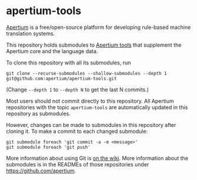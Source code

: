 # apertium-tools

[Apertium][1] is a free/open-source platform for developing rule-based machine
translation systems.

This repository holds submodules to [Apertium tools][2] that supplement the
Apertium core and the language data.

To clone this repository with all its submodules, run

    git clone --recurse-submodules --shallow-submodules --depth 1 git@github.com:apertium/apertium-tools.git

(Change `--depth 1` to `--depth N` to get the last N commits.)

Most users should not commit directly to this repository. All Apertium
repositories with the topic `apertium-tools` are automatically updated in this
repository as submodules.

However, changes can be made to submodules in this repository after cloning it.
To make a commit to each changed submodule:

    git submodule foreach 'git commit -a -m <message>'
    git submodule foreach 'git push'

More information about using Git is [on the wiki][3]. More information about the
submodules is in the READMEs of those repositories under https://github.com/apertium.

[1]: https://wiki.apertium.org/
[2]: https://wiki.apertium.org/wiki/Tools
[3]: https://wiki.apertium.org/wiki/Using_Git

